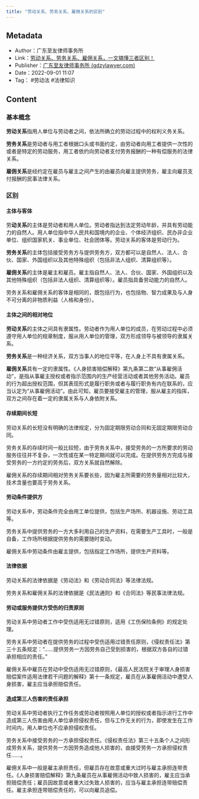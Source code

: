 ```yaml
---
title: "劳动关系、劳务关系、雇佣关系的区别"
---
```

## Metadata
- Author：广东至友律师事务所
- Link：[劳动关系、劳务关系、雇佣关系，一文搞懂三者区别！](http://www.gdzylawyer.com/college/show-877.html#:~:text=%E5%8A%B3%E5%8A%A1%E5%85%B3%E7%B3%BB%E6%98%AF%E5%8A%B3%E5%8A%A8%E8%80%85,%E6%8A%A5%E9%85%AC%E7%9A%84%E6%B0%91%E4%BA%8B%E6%B3%95%E5%BE%8B%E5%85%B3%E7%B3%BB%E3%80%82)
- Publisher：[广东至友律师事务所 (gdzylawyer.com)](http://www.gdzylawyer.com/index.html)
- Date：2022-09-01 11:07
- Tag： #劳动法 #法律知识
## Content
### 基本概念
**劳动关系**指用人单位与劳动者之间，依法所确立的劳动过程中的权利义务关系。

**劳务关系**是劳动者与用工者根据口头或书面约定，由劳动者向用工者提供一次性的或者是特定的劳动服务，用工者依约向劳动者支付劳务报酬的一种有偿服务的法律关系。

**雇佣关系**是经约定在雇员与雇主之间产生的由雇员向雇主提供劳务，雇主向雇员支付报酬的民事法律关系。
### 区别
#### 主体与客体
劳**动关系**的主体是劳动者和用人单位。劳动者指达到法定劳动年龄，并具有劳动能力的自然人。用人单位指中华人民共和国境内的企业、个体经济组织、民办非企业单位、组织国家机关、事业单位、社会团体等。劳动关系的客体是劳动行为。

**劳务关系**的主体包括接受劳务方与提供劳务方，双方都可以是自然人、法人、合伙、国家、外国组织以及其他特殊组织（包括非法人组织、清算组织等）。

**雇佣关系**的主体是雇主和雇员。雇主指自然人、法人、合伙、国家、外国组织以及其他特殊组织（包括非法人组织、清算组织等）。雇员指具备劳动能力的自然人。

劳务关系和雇佣关系的客体是相同的，既包括行为，也包括物、智力成果及与人身不可分离的非物质利益（人格和身份）。
#### 主体之间的相对地位
**劳动关系**的主体之间具有隶属性。劳动者作为用人单位的成员，在劳动过程中必须遵守用人单位的规章制度，服从用人单位的管理，双方形成领导与被领导的隶属关系。

**劳务关系**是一种经济关系，双方当事人的地位平等，在人身上不具有隶属关系。

**雇佣关系**具有一定的隶属性。《人身损害赔偿解释》第九条第二款“从事雇佣活动”，是指从事雇主授权或者指示范围内的生产经营活动或者其他劳务活动。雇员的行为超出授权范围，但其表现形式是履行职务或者与履行职务有内在联系的，应当认定为“从事雇佣活动”。由此可知，雇员要接受雇主的管理，服从雇主的指挥，双方之间存在着一定的隶属关系与人身依附关系。
#### 存续期间长短
劳动关系的长短没有明确的法律规定，分为固定期限劳动合同和无固定期限劳动合同。

劳务关系的存续时间一般比较短，由于劳务关系中，接受劳务的一方所要求的劳动服务往往并不复杂，一次性或在某一特定期间就可以完成。在提供劳务方完成与接受劳务的一方约定的劳务后，双方关系就自然解除。

雇佣关系的存续期间相对劳务关系要长些，因为雇主所需要的劳务量相对比较大，技术含量也要高于劳务关系。
#### 劳动条件提供方
劳动关系中，劳动条件完全由用工单位提供，包括生产场所、机器设施、劳动工具等。

劳务关系中提供劳务的一方大多利用自己的生产资料，在需要生产工具时，一般是自备，工作场所根据提供劳务的需要随时变动。

雇佣关系中劳动条件由雇主提供，包括指定工作场所，提供生产资料等。
#### 法律依据
劳动关系的法律依据是《劳动法》和《劳动合同法》等法律法规。

劳务关系和雇佣关系的法律依据是《民法通则》和《合同法》等民事法律法规。
#### 劳动或服务提供方受伤的归责原则
劳动关系中劳动者工作中受伤适用无过错原则，适用《工伤保险条例》的规定处理。

劳务关系中劳动者在提供劳务的过程中受伤适用过错责任原则，《侵权责任法》第三十五条规定：“……提供劳务一方因劳务自己受到损害的，根据双方各自的过错承担相应的责任。”

雇佣关系中雇员在劳动中受伤适用无过错原则，《最高人民法院关于审理人身损害赔偿案件适用法律若干问题的解释》第十一条规定，雇员在从事雇佣活动中遭受人身损害，雇主应当承担赔偿责任。
#### 造成第三人伤害的责任承担
劳动关系中劳动者执行工作任务或劳动者按照用人单位的授权或者指示进行工作中造成第三人伤害由用人单位承担侵权责任，但与工作无关的行为，即使发生在工作时间内，用人单位也不应承担侵权责任。

劳务关系中接受劳务的一方承担侵权责任。《侵权责任法》第三十五条个人之间形成劳务关系，提供劳务一方因劳务造成他人损害的，由接受劳务一方承担侵权责任……。

雇佣关系中一般是雇主承担责任，但雇员存在故意或重大过时与雇主承担连带责任。《人身损害赔偿解释》第九条雇员在从事雇佣活动中致人损害的，雇主应当承担赔偿责任；雇员因故意或者重大过失致人损害的，应当与雇主承担连带赔偿责任。雇主承担连带赔偿责任的，可以向雇员追偿。